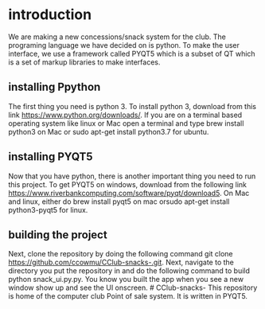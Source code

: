 # introduction
We are making a new  concessions/snack system for the club. The programing language we have decided on is python. To make the user interface, we use a framework called PYQT5 which is a subset of QT which is a set of markup libraries to make interfaces.
## installing Ppython
The first thing you need is python 3. To install python 3, download from this link https://www.python.org/downloads/. If you are on a terminal based operating system like linux or Mac open a terminal and type brew install python3 on Mac or sudo apt-get install python3.7 for ubuntu.
## installing PYQT5
Now that you have python, there is another important thing you need to run this project. To get PYQT5 on windows, download from the following link https://www.riverbankcomputing.com/software/pyqt/download5. On Mac and linux, either do brew install pyqt5 on mac  orsudo apt-get install python3-pyqt5 for linux. 
## building the project
Next, clone the repository by doing the following command git clone https://github.com/ccowmu/CClub-snacks-.git. Next, navigate to the directory you put the repository in and do the following command to build python snack_ui.py.py. You know you built the app when you see a new window show up and see the UI onscreen. # CClub-snacks-
This repository is home of the computer club Point of sale system. It is written in PYQT5. 
